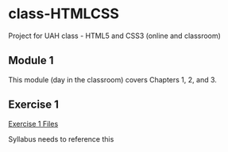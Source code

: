 # class-HTMLCSS

Project for UAH class - HTML5 and CSS3 (online and classroom)

## Module 1

This module (day in the classroom) covers Chapters 1, 2, and 3.

## Exercise 1

[Exercise 1 Files](https://github.com/topherCantrell/class-HTMLCSS/tree/master/Module1/Exercise1)

Syllabus needs to reference this